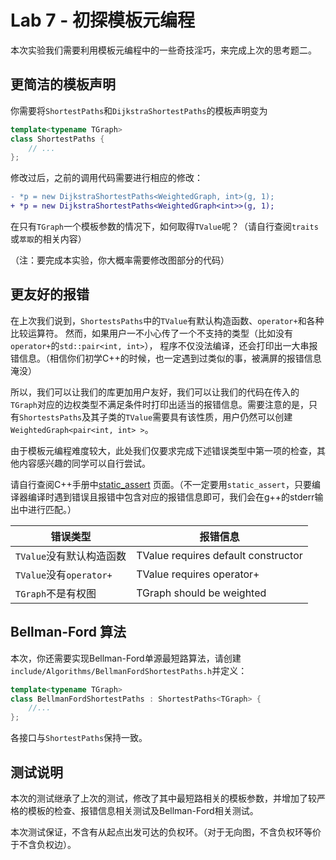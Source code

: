 # Lab 7 - 初探模板元编程

本次实验我们需要利用模板元编程中的一些奇技淫巧，来完成上次的思考题二。

## 更简洁的模板声明

你需要将`ShortestPaths`和`DijkstraShortestPaths`的模板声明变为

```c++
template<typename TGraph>
class ShortestPaths {
    // ...
};
```

修改过后，之前的调用代码需要进行相应的修改：

```diff
- *p = new DijkstraShortestPaths<WeightedGraph, int>(g, 1);
+ *p = new DijkstraShortestPaths<WeightedGraph<int>>(g, 1);
```

在只有`TGraph`一个模板参数的情况下，如何取得`TValue`呢？（请自行查阅`traits`或`萃取`的相关内容）

（注：要完成本实验，你大概率需要修改图部分的代码）

## 更友好的报错

在上次我们说到，`ShortestsPaths`中的`TValue`有默认构造函数、`operator+`和各种比较运算符。
然而，如果用户一不小心传了一个不支持的类型（比如没有`operator+`的`std::pair<int, int>`），
程序不仅没法编译，还会打印出一大串报错信息。（相信你们初学C++的时候，也一定遇到过类似的事，被满屏的报错信息淹没）

所以，我们可以让我们的库更加用户友好，我们可以让我们的代码在传入的`TGraph`对应的边权类型不满足条件时打印出适当的报错信息。需要注意的是，只有`ShortestsPaths`及其子类的`TValue`需要具有该性质，用户仍然可以创建`WeightedGraph<pair<int, int> >`。

由于模板元编程难度较大，此处我们仅要求完成下述错误类型中第一项的检查，其他内容感兴趣的同学可以自行尝试。

请自行查阅C++手册中[static_assert](https://en.cppreference.com/w/cpp/language/static_assert) 页面。（不一定要用`static_assert`，只要编译器编译时遇到错误且报错中包含对应的报错信息即可，我们会在g++的stderr输出中进行匹配。）

| 错误类型                 | 报错信息                            |
| ------------------------ | ----------------------------------- |
| `TValue`没有默认构造函数 | TValue requires default constructor |
| `TValue`没有`operator+`  | TValue requires operator+           |
| `TGraph`不是有权图       | TGraph should be weighted           |

## Bellman-Ford 算法

本次，你还需要实现Bellman-Ford单源最短路算法，请创建`include/Algorithms/BellmanFordShortestPaths.h`并定义：

```C++
template<typename TGraph>
class BellmanFordShortestPaths : ShortestPaths<TGraph> {
    //...
};
```

各接口与`ShortestPaths`保持一致。

## 测试说明

本次的测试继承了上次的测试，修改了其中最短路相关的模板参数，并增加了较严格的模板的检查、报错信息相关测试及Bellman-Ford相关测试。

本次测试保证，不含有从起点出发可达的负权环。（对于无向图，不含负权环等价于不含负权边）。